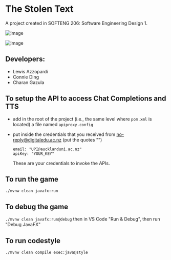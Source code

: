 # The Stolen Text
A project created in SOFTENG 206: Software Engineering Design 1.

![image](https://github.com/user-attachments/assets/125a191c-245b-4fe6-8c4c-a0507270879d)

![image](https://github.com/user-attachments/assets/78b77183-4df1-4315-bc4e-72784e45c9d8)

## Developers:
- Lewis Azzopardi
- Connie Ding
- Charan Gazula

## To setup the API to access Chat Completions and TTS

- add in the root of the project (i.e., the same level where `pom.xml` is located) a file named `apiproxy.config`
- put inside the credentials that you received from no-reply@digitaledu.ac.nz (put the quotes "")

  ```
  email: "UPI@aucklanduni.ac.nz"
  apiKey: "YOUR_KEY"
  ```
  These are your credentials to invoke the APIs. 

## To run the game

`./mvnw clean javafx:run`

## To debug the game

`./mvnw clean javafx:run@debug` then in VS Code "Run & Debug", then run "Debug JavaFX"

## To run codestyle

`./mvnw clean compile exec:java@style`
